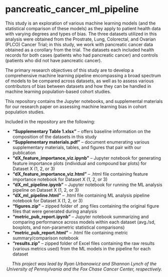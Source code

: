 # pancreatic_cancer_ml_pipeline

This study is an exploration of various machine learning models (and the statistical comparison of these models) as they apply to patient health data with varying degrees and types of bias. The three datasets utilized in this analysis were obtained from the Prostrate, Lung, Colorectal, and Ovarian (PLCO) Cancer Trial; in this study, we work with pancreatic cancer data obtained as a corollary from the trial. The datasets each included health records for both cases (patients who had pancreatic cancer) and controls (patients who did not have pancreatic cancer).

The primary research objectives of this study are to develop a comprehensive machine learning pipeline encompassing a broad spectrum of models to be compared across datasets, as well as to assess various contributors of bias between datasets and how they can be handled in machine learning population-based cohort studies. 

This repository contains the Jupyter notebooks, and supplemental materials for our research paper on assessing machine learning bias in cohort population studies. 


Included in the repository are the following:

- **“Supplementary Table 1.xlsx”** – offers baseline information on the composition of the datasets in this study
- **“Supplementary materials.pdf”** – document enumerating various supplementary materials, tables, and figures that pair with our publication
- **“dX_feature_importance_viz.ipynb”** – Jupyter notebook for generating feature importance plots (individual and compound bar plots) for Dataset X (1, 2, or 3)
- **“dX_feature_importance_viz.html”** – .html file containing feature importance notebook for Dataset X (1, 2, or 3)
- **“dX_ml_pipeline.ipynb”** – Jupyter notebook for running the ML analysis pipeline on Dataset X (1, 2, or 3)
-	**“dX_ml_pipeline.html”** – .html file containing ML analysis pipeline notebook for Dataset X (1, 2, or 3)
-	**“figures.zip”** – zipped folder of .png files containing the original figure files that were generated during analysis
-	**“metric_pub_report.ipynb”** – Jupyter notebook summarizing and comparing performance across models within each dataset (avg./sd, boxplots, and non-parametric statistical comparisons)
-	**“metric_pub_report.html”** – .html file containing metric summary/comparison notebook
-	**“results.zip”** – zipped folder of Excel files containing the raw results (various metrics used) from the ML models in the pipeline for each dataset

*<p align="center">This project was lead by Ryan Urbanowicz and Shannon Lynch of the University of Pennsylvania and the Fox Chase Cancer Center, respectively.</p>*
